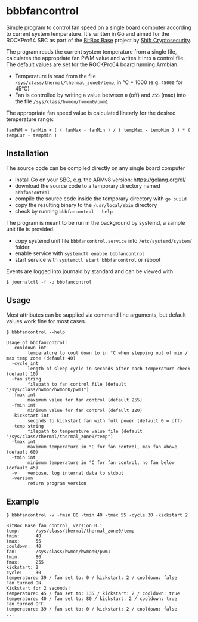 # bbbfancontrol

Simple program to control fan speed on a single board computer according to current system temperature. It's written in Go and aimed for the ROCKPro64 SBC as part of the [BitBox Base](https://github.com/digitalbitbox/bitbox-base) project by [Shift Cryptosecurity](https://shiftcrypto.ch).

The program reads the current system temperature from a single file, calculates the appropriate fan PWM value and writes it into a control file. The default values are set for the ROCKPro64 board running Armbian.

* Temperature is read from the file `/sys/class/thermal/thermal_zone0/temp`, in °C * 1000 (e.g. `45000` for 45°C)
* Fan is controlled by writing a value between `0` (off) and `255` (max) into the file `/sys/class/hwmon/hwmon0/pwm1`

The appropriate fan speed value is calculated linearly for the desired temperature range:
```
fanPWM = fanMin + ( ( fanMax - fanMin ) / ( tempMax - tempMin ) ) * ( tempCur - tempMin )
```

## Installation
The source code can be compiled directly on any single board computer 

* install Go on your SBC, e.g. the ARMv8 version: https://golang.org/dl/
* download the source code to a temporary directory named `bbbfancontrol`
* compile the source code inside the temporary directory with `go build`
* copy the resulting binary to the `/usr/local/sbin` directory 
* check by running `bbbfancontrol --help`

The program is meant to be run in the background by systemd, a sample unit file is provided. 
* copy systemd unit file `bbbfancontrol.service` into `/etc/systemd/system/` folder
* enable service with `systemctl enable bbbfancontrol`
* start service with `systemctl start bbbfancontrol` or reboot

Events are logged into journald by standard and can be viewed with
```
$ journalctl -f -u bbbfancontrol
```

## Usage
Most attributes can be supplied via command line arguments, but default values work fine for most cases.

```
$ bbbfancontrol --help

Usage of bbbfancontrol:
  -cooldown int
        temperature to cool down to in °C when stepping out of min / max temp zone (default 40)
  -cycle int
        length of sleep cycle in seconds after each temperature check (default 10)
  -fan string
        filepath to fan control file (default "/sys/class/hwmon/hwmon0/pwm1")
  -fmax int
        maximum value for fan control (default 255)
  -fmin int
        minimum value for fan control (default 120)
  -kickstart int
        seconds to kickstart fan with full power (default 0 = off)
  -temp string
        filepath to temperature value file (default "/sys/class/thermal/thermal_zone0/temp")
  -tmax int
        maximum temperature in °C for fan control, max fan above (default 60)
  -tmin int
        minimum temperature in °C for fan control, no fan below (default 45)
  -v    verbose, log internal data to stdout
  -version
        return program version
```

## Example
```
$ bbbfancontrol -v -fmin 80 -tmin 40 -tmax 55 -cycle 30 -kickstart 2

BitBox Base fan control, version 0.1
temp:      /sys/class/thermal/thermal_zone0/temp
tmin:      40
tmax:      55
cooldown:  40
fan:       /sys/class/hwmon/hwmon0/pwm1
fmin:      80
fmax:      255
kickstart: 2
cycle:     30
temperature: 39 / fan set to: 0 / kickstart: 2 / cooldown: false
Fan turned ON.
Kickstart for 2 seconds!
temperature: 45 / fan set to: 135 / kickstart: 2 / cooldown: true
temperature: 40 / fan set to: 80 / kickstart: 2 / cooldown: true
Fan turned OFF.
temperature: 39 / fan set to: 0 / kickstart: 2 / cooldown: false
...
```
